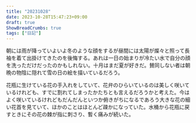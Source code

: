 ```yaml
---
title: "20231028"
date: 2023-10-28T15:47:23+09:00
draft: true
ShowBreadCrumbs: true
tags: ["日記"]
---
```


朝には雨が降っていよいよ冬のような顔をするが昼間には太陽が燦々と照って長袖を着て出掛けてきたのを後悔する。あれは一日の始まりが冷たい水で自分の顔を洗っただけだったのかもしれない。十月はまだ夏が好きだ。賛同しない者は朝晩の物陰に隠れて雪の日の絵を描いているだろう。

花瓶に生けている花の手入れをしていて、花弁のひらいているのは美しく咲いているけれども、すでに割れてしまったかたちとも言えるだろうかと考えた。今はよく咲いているけれどもだんだんといつか俯きがちになるであろう大きな花の細い花首を見ていて、ほかのことはほとんど疎かになっていた。水桶から花瓶に戻すときにその花の棘が指に刺さり、暫く痛みが続いた。
